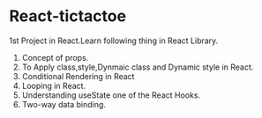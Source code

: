 # React-tictactoe
1st Project in React.Learn following thing in React Library.
1)  Concept of props.
2)  To Apply class,style,Dynmaic class and Dynamic style in React.
3)  Conditional Rendering in React
4)  Looping in React.
5)  Understanding useState one of the React Hooks.
6)  Two-way data binding.
